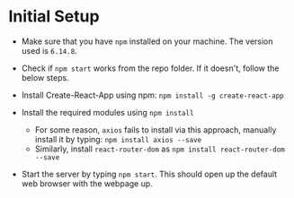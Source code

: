 # Initial Setup

- Make sure that you have `npm` installed on your machine. The version used is `6.14.8`.
- Check if `npm start` works from the repo folder. If it doesn't, follow the below steps.

- Install Create-React-App using npm: `npm install -g create-react-app` 

- Install the required modules using `npm install`
  - For some reason, `axios` fails to install via this approach, manually install it by typing: `npm install axios --save`
  - Similarly, install `react-router-dom` as `npm install react-router-dom --save`
- Start the server by typing `npm start`. This should open up the default web browser with the webpage up.